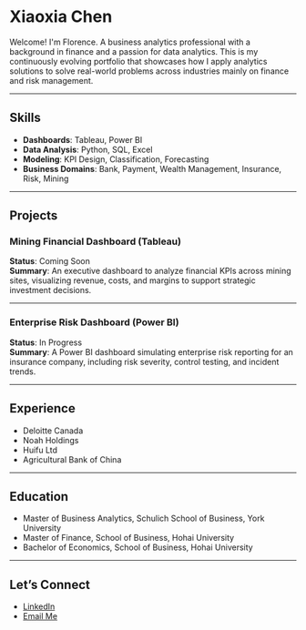 # Xiaoxia Chen

Welcome! I'm Florence. 
A business analytics professional with a background in finance and a passion for data analytics. This is my continuously evolving portfolio that showcases how I apply analytics solutions to solve real-world problems across industries mainly on finance and risk management.

---

## Skills

- **Dashboards**: Tableau, Power BI
- **Data Analysis**: Python, SQL, Excel
- **Modeling**: KPI Design, Classification, Forecasting
- **Business Domains**: Bank, Payment, Wealth Management, Insurance, Risk, Mining

---

## Projects

### Mining Financial Dashboard (Tableau)
**Status**: Coming Soon  
**Summary**: An executive dashboard to analyze financial KPIs across mining sites, visualizing revenue, costs, and margins to support strategic investment decisions.

---

### Enterprise Risk Dashboard (Power BI)
**Status**: In Progress  
**Summary**: A Power BI dashboard simulating enterprise risk reporting for an insurance company, including risk severity, control testing, and incident trends.

---

## Experience

- Deloitte Canada
- Noah Holdings
- Huifu Ltd
- Agricultural Bank of China

---

## Education

- Master of Business Analytics, Schulich School of Business, York University
- Master of Finance, School of Business, Hohai University
- Bachelor of Economics, School of Business, Hohai University

---

<h2> Let’s Connect</h2>

<ul>
  <li> <a href="https://www.linkedin.com/in/xiaoxia-chen-canada/" target="_blank">LinkedIn</a></li>
  <li> <a href="mailto:xiaoxiachen0423@gmail.com">Email Me</a></li>
</ul>
